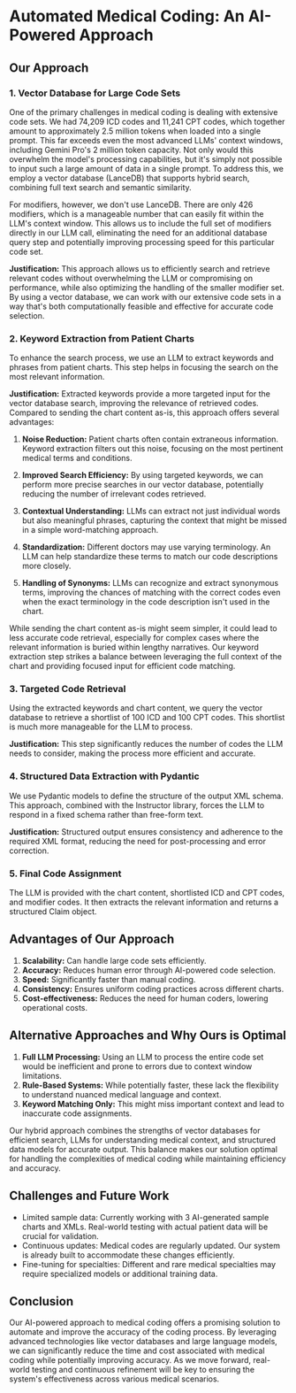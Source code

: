 # Automated Medical Coding: An AI-Powered Approach

## Our Approach
### 1. Vector Database for Large Code Sets

One of the primary challenges in medical coding is dealing with extensive code sets. We had 74,209 ICD codes and 11,241 CPT codes, which together amount to approximately 2.5 million tokens when loaded into a single prompt. This far exceeds even the most advanced LLMs' context windows, including Gemini Pro's 2 million token capacity. Not only would this overwhelm the model's processing capabilities, but it's simply not possible to input such a large amount of data in a single prompt. To address this, we employ a vector database (LanceDB) that supports hybrid search, combining full text search and semantic similarity.

For modifiers, however, we don't use LanceDB. There are only 426 modifiers, which is a manageable number that can easily fit within the LLM's context window. This allows us to include the full set of modifiers directly in our LLM call, eliminating the need for an additional database query step and potentially improving processing speed for this particular code set.

**Justification:** This approach allows us to efficiently search and retrieve relevant codes without overwhelming the LLM or compromising on performance, while also optimizing the handling of the smaller modifier set. By using a vector database, we can work with our extensive code sets in a way that's both computationally feasible and effective for accurate code selection.

### 2. Keyword Extraction from Patient Charts

To enhance the search process, we use an LLM to extract keywords and phrases from patient charts. This step helps in focusing the search on the most relevant information.

**Justification:** Extracted keywords provide a more targeted input for the vector database search, improving the relevance of retrieved codes. Compared to sending the chart content as-is, this approach offers several advantages:

1. **Noise Reduction:** Patient charts often contain extraneous information. Keyword extraction filters out this noise, focusing on the most pertinent medical terms and conditions.

2. **Improved Search Efficiency:** By using targeted keywords, we can perform more precise searches in our vector database, potentially reducing the number of irrelevant codes retrieved.

3. **Contextual Understanding:** LLMs can extract not just individual words but also meaningful phrases, capturing the context that might be missed in a simple word-matching approach.

4. **Standardization:** Different doctors may use varying terminology. An LLM can help standardize these terms to match our code descriptions more closely.

5. **Handling of Synonyms:** LLMs can recognize and extract synonymous terms, improving the chances of matching with the correct codes even when the exact terminology in the code description isn't used in the chart.

While sending the chart content as-is might seem simpler, it could lead to less accurate code retrieval, especially for complex cases where the relevant information is buried within lengthy narratives. Our keyword extraction step strikes a balance between leveraging the full context of the chart and providing focused input for efficient code matching.

### 3. Targeted Code Retrieval

Using the extracted keywords and chart content, we query the vector database to retrieve a shortlist of 100 ICD and 100 CPT codes. This shortlist is much more manageable for the LLM to process.

**Justification:** This step significantly reduces the number of codes the LLM needs to consider, making the process more efficient and accurate.

### 4. Structured Data Extraction with Pydantic

We use Pydantic models to define the structure of the output XML schema. This approach, combined with the Instructor library, forces the LLM to respond in a fixed schema rather than free-form text.

**Justification:** Structured output ensures consistency and adherence to the required XML format, reducing the need for post-processing and error correction.

### 5. Final Code Assignment

The LLM is provided with the chart content, shortlisted ICD and CPT codes, and modifier codes. It then extracts the relevant information and returns a structured Claim object.

## Advantages of Our Approach

1. **Scalability:** Can handle large code sets efficiently.
2. **Accuracy:** Reduces human error through AI-powered code selection.
3. **Speed:** Significantly faster than manual coding.
4. **Consistency:** Ensures uniform coding practices across different charts.
5. **Cost-effectiveness:** Reduces the need for human coders, lowering operational costs.

## Alternative Approaches and Why Ours is Optimal

1. **Full LLM Processing:** Using an LLM to process the entire code set would be inefficient and prone to errors due to context window limitations.
2. **Rule-Based Systems:** While potentially faster, these lack the flexibility to understand nuanced medical language and context.
3. **Keyword Matching Only:** This might miss important context and lead to inaccurate code assignments.

Our hybrid approach combines the strengths of vector databases for efficient search, LLMs for understanding medical context, and structured data models for accurate output. This balance makes our solution optimal for handling the complexities of medical coding while maintaining efficiency and accuracy.

## Challenges and Future Work

- Limited sample data: Currently working with 3 AI-generated sample charts and XMLs. Real-world testing with actual patient data will be crucial for validation.
- Continuous updates: Medical codes are regularly updated. Our system is already built to accommodate these changes efficiently.
- Fine-tuning for specialties: Different and rare medical specialties may require specialized models or additional training data.

## Conclusion

Our AI-powered approach to medical coding offers a promising solution to automate and improve the accuracy of the coding process. By leveraging advanced technologies like vector databases and large language models, we can significantly reduce the time and cost associated with medical coding while potentially improving accuracy. As we move forward, real-world testing and continuous refinement will be key to ensuring the system's effectiveness across various medical scenarios.